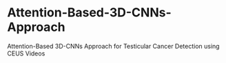 # Attention-Based-3D-CNNs-Approach
Attention-Based 3D-CNNs Approach for Testicular Cancer Detection using CEUS Videos
